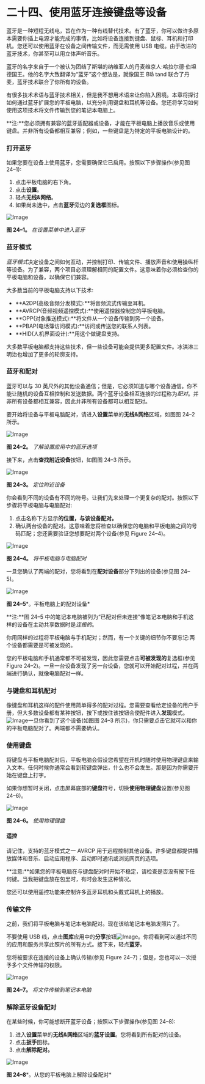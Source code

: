 # 二十四、使用蓝牙连接键盘等设备

蓝牙是一种短程无线电，旨在作为一种有线替代技术。有了蓝牙，你可以做许多原本需要你插上电源才能完成的事情，比如将设备连接到键盘、鼠标、耳机和打印机。您还可以使用蓝牙在设备之间传输文件，而无需使用 USB 电缆。由于改进的蓝牙技术，你甚至可以用立体声听音乐。

蓝牙的名字来自于一个被认为团结了斯堪的纳维亚人的丹麦维京人:哈拉尔德·伯坦德国王。他的名字大致翻译为“蓝牙”这个想法是，就像国王 Blå tand 联合了丹麦，蓝牙技术联合了你所有的设备。

有很多技术术语与蓝牙技术相关，但是我不想用术语来让你陷入困境。本章将探讨如何通过蓝牙扩展您的平板电脑，以充分利用键盘和耳机等设备。您还将学习如何使用这项技术将文件传输到您的笔记本电脑上。

**注:**您必须拥有兼容的蓝牙适配器或设备，才能在平板电脑上播放音乐或使用键盘。并非所有设备都相互兼容；例如，一些键盘是为特定的平板电脑设计的。

### 打开蓝牙

如果您要在设备上使用蓝牙，您需要确保它已启用。按照以下步骤操作(参见图 24–1):

1.  点击平板电脑的右下角。
2.  点击**设置**。
3.  轻点**无线&网络**。
4.  如果尚未选中，点击**蓝牙**旁边的**复选框**图标。

![Image](img/2401.jpg)

**图 24–1。** *在设置菜单中进入蓝牙*

### 蓝牙模式

*蓝牙模式*决定设备之间如何互动，并控制打印、传输文件、播放声音和使用操纵杆等设备。为了兼容，两个项目必须理解相同的配置文件。这意味着你必须检查你的平板电脑和设备，以确保它们兼容。

大多数当前的平板电脑支持以下技术:

*   **A2DP(高级音频分发模式):**将音频流式传输至耳机。
*   **AVRCP(音频视频遥控模式):**使用遥控器控制您的平板电脑。
*   **OPP(对象推送模式):**将文件从一个设备传输到另一个设备。
*   **PBAP(电话簿访问模式):**访问或传送您的联系人列表。
*   **HID(人机界面设计):**用这个做键盘支持。

大多数平板电脑都支持这些技术，但一些设备可能会提供更多配置文件。冰淇淋三明治也增加了更多的轮廓支持。

### 蓝牙和配对

蓝牙可以与 30 英尺外的其他设备通信；但是，它必须知道与哪个设备通信。你不能让随机的设备互相控制和发送数据。两个蓝牙设备相互连接的过程称为*配对*。并非所有设备都相互兼容，因此并非所有设备都可以相互配对。

要开始将设备与平板电脑配对，请进入**设置**菜单的**无线&网络**区域，如图图 24–2 所示。

![Image](img/2402.jpg)

**图 24–2。** *了解设置应用中的蓝牙选项*

接下来，点击**查找附近设备**按钮，如图图 24–3 所示。

![Image](img/2403.jpg)

**图 24–3。** *定位附近设备*

你会看到不同的设备有不同的符号。让我们先来处理一个更复杂的配对。按照以下步骤将平板电脑与电脑配对:

1.  点击名称下方显示**的位置，与该设备配对。**
2.  确认两台设备的配对。这意味着您将检查以确保您的电脑和平板电脑之间的号码匹配；您还需要验证您想要配对两个设备(参见 Figure 24–4)。

![Image](img/2404.jpg)

**图 24–4。** *将平板电脑与电脑配对*

一旦您确认了两端的配对，您将看到在**配对设备**部分下列出的设备(参见图 24–5)。

![Image](img/2405.jpg)

**图 24–5***。平板电脑上的配对设备*

**注:**图 24–5 中的笔记本电脑被列为“已配对但未连接”像笔记本电脑和手机这样的设备在主动共享数据时是*连接的*。

你用同样的过程将平板电脑与手机配对；然而，有一个关键的细节你不要忘记:两个设备都需要是可被发现的。

您的平板电脑和手机通常都不可被发现，因此您需要点击**可被发现的**复选框(参见 Figure 24–2)。一旦一台设备发现了另一台设备，您就可以开始配对过程，并在两端进行确认，就像电脑配对一样。

### 与键盘和耳机配对

像键盘和耳机这样的配件使用简单得多的配对过程。您需要查看给定设备的用户手册，但大多数设备都有某种按钮，按下或按住该按钮会使配件进入**发现**模式。![Image](img/U2401.jpg)一旦你看到了这个设备(如图图 24–3 所示)，你只需要点击它就可以和你的平板电脑配对了。两端都不需要确认。

### 使用键盘

将键盘与平板电脑配对后，平板电脑会假设您希望在开机时随时使用物理键盘来输入文本。任何时候你通常会看到软键盘弹出，什么也不会发生。那是因为你需要开始在键盘上打字。

如果你想暂时关闭，点击屏幕底部的**键盘**符号，切换**使用物理键盘**设置(参见图 24–6)。

![Image](img/2406.jpg)

**图 24–6。** *使用物理键盘*

#### 遥控

请记住，支持的蓝牙模式之一 AVRCP 用于远程控制其他设备。许多键盘都提供播放媒体和音乐、启动应用程序、启动即时通讯或浏览网页的选项。

**注意:**如果您的平板电脑在与键盘配对时开始不稳定，请检查是否没有按下任何键。当我把键盘放在包里时，有时会发生这种情况。

您还可以使用遥控功能来控制许多蓝牙耳机和头戴式耳机上的播放。

### 传输文件

之前，我们将平板电脑与笔记本电脑配对。现在该给笔记本电脑发照片了。

不要使用 USB 线，点击**图库**应用中的**分享**按钮![Image](img/U2402.jpg)。你将看到可以通过不同的应用和服务共享此照片的所有方式。接下来，轻点**蓝牙**。

您将被要求在连接的设备上确认传输(参见 Figure 24–7)；但是，您也可以一次授予多个文件传输的权限。

![Image](img/2407.jpg)

**图 24–7。** *将文件传输到笔记本电脑*

### 解除蓝牙设备配对

在某些时候，你可能想断开蓝牙设备；按照以下步骤操作(参见图 24–8):

1.  进入**设置**菜单的**无线&网络**区域的**蓝牙设置**。您将看到所有配对的设备。
2.  点击**扳手**图标。
3.  点击**解除配对。**

![Image](img/2408.jpg)

**图 24–8***。从您的平板电脑上解除设备配对*